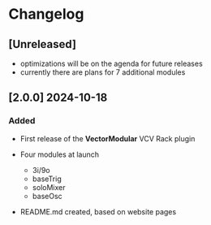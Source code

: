 # Changelog

## [Unreleased]
- optimizations will be on the agenda for future releases
- currently there are plans for 7 additional modules

## [2.0.0] 2024-10-18
### Added
- First release of the **VectorModular** VCV Rack plugin
- Four modules at launch
    - 3i/9o
    - baseTrig
    - soloMixer
    - baseOsc

- README.md created, based on website pages